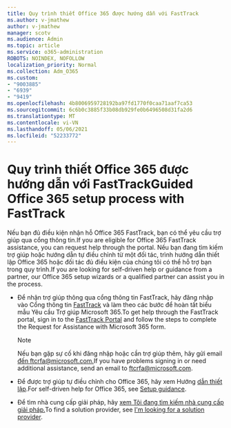 ```yaml
---
title: Quy trình thiết Office 365 được hướng dẫn với FastTrack
ms.author: v-jmathew
author: v-jmathew
manager: scotv
ms.audience: Admin
ms.topic: article
ms.service: o365-administration
ROBOTS: NOINDEX, NOFOLLOW
localization_priority: Normal
ms.collection: Adm_O365
ms.custom:
- "9003885"
- "6939"
- "9419"
ms.openlocfilehash: 4b8006959728192ba97fd1770f0caa71aaf7ca53
ms.sourcegitcommit: 6c6b0c3885f33b08db929fe0b6496508d31fa2d6
ms.translationtype: MT
ms.contentlocale: vi-VN
ms.lasthandoff: 05/06/2021
ms.locfileid: "52233772"
---
```

# <a name="guided-office-365-setup-process-with-fasttrack"></a><span data-ttu-id="870da-102">Quy trình thiết Office 365 được hướng dẫn với FastTrack</span><span class="sxs-lookup"><span data-stu-id="870da-102">Guided Office 365 setup process with FastTrack</span></span>

<span data-ttu-id="870da-103">Nếu bạn đủ điều kiện nhận hỗ Office 365 FastTrack, bạn có thể yêu cầu trợ giúp qua cổng thông tin.</span><span class="sxs-lookup"><span data-stu-id="870da-103">If you are eligible for Office 365 FastTrack assistance, you can request help through the portal.</span></span> <span data-ttu-id="870da-104">Nếu bạn đang tìm kiếm trợ giúp hoặc hướng dẫn tự điều chỉnh từ một đối tác, trình hướng dẫn thiết lập Office 365 hoặc đối tác đủ điều kiện của chúng tôi có thể hỗ trợ bạn trong quy trình.</span><span class="sxs-lookup"><span data-stu-id="870da-104">If you are looking for self-driven help or guidance from a partner, our Office 365 setup wizards or a qualified partner can assist you in the process.</span></span>

- <span data-ttu-id="870da-105">Để nhận trợ giúp thông qua cổng thông tin FastTrack, hãy đăng nhập vào Cổng thông tin [FastTrack](https://go.microsoft.com/fwlink/?linkid=2125443) và làm theo các bước để hoàn tất biểu mẫu Yêu cầu Trợ giúp Microsoft 365.</span><span class="sxs-lookup"><span data-stu-id="870da-105">To get help through the FastTrack portal, sign in to the [FastTrack Portal](https://go.microsoft.com/fwlink/?linkid=2125443) and follow the steps to complete the Request for Assistance with Microsoft 365 form.</span></span>

    > [!NOTE]
    > <span data-ttu-id="870da-106">Nếu bạn gặp sự cố khi đăng nhập hoặc cần trợ giúp thêm, hãy gửi email [đến ftcrfa@microsoft.com.](mailto:ftcrfa@microsoft.com)</span><span class="sxs-lookup"><span data-stu-id="870da-106">If you have problems signing in or need additional assistance, send an email to [ftcrfa@microsoft.com](mailto:ftcrfa@microsoft.com).</span></span>

- <span data-ttu-id="870da-107">Để được trợ giúp tự điều chỉnh cho Office 365, hãy xem Hướng [dẫn thiết lập](https://go.microsoft.com/fwlink/?linkid=2125827).</span><span class="sxs-lookup"><span data-stu-id="870da-107">For self-driven help for Office 365, see [Setup guidance](https://go.microsoft.com/fwlink/?linkid=2125827).</span></span>
- <span data-ttu-id="870da-108">Để tìm nhà cung cấp giải pháp, hãy [xem Tôi đang tìm kiếm nhà cung cấp giải pháp.](https://go.microsoft.com/fwlink/?linkid=2125918)</span><span class="sxs-lookup"><span data-stu-id="870da-108">To find a solution provider, see [I'm looking for a solution provider](https://go.microsoft.com/fwlink/?linkid=2125918).</span></span>